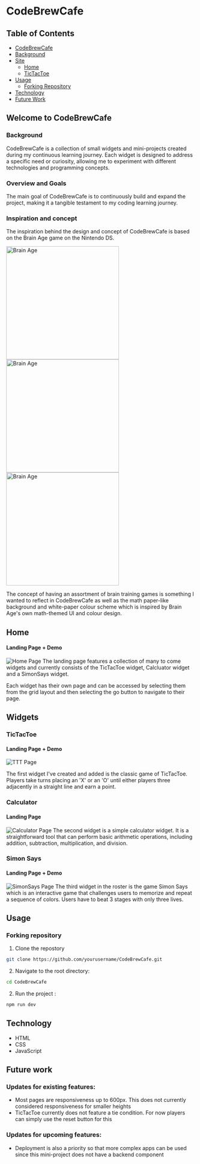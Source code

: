 # CodeBrewCafe

## Table of Contents
- [CodeBrewCafe](#CodeBrewCafe)
- [Background](#background)
- [Site](#home)
  - [Home](#home)
  - [TicTacToe](#tictactoe)
- [Usage](#usage)
  - [Forking Repository](#forking-repository)
- [Technology](#technology)
- [Future Work](#future-work)

## Welcome to CodeBrewCafe
### Background
CodeBrewCafe is a collection of small widgets and mini-projects created during my continuous learning journey. Each widget is designed to address a specific need or curiosity, allowing me to experiment with different technologies and programming concepts.

### Overview and Goals
The main goal of CodeBrewCafe is to continuously build and expand the project, making it a tangible testament to my coding learning journey.

### Inspiration and concept
The inspiration behind the design and concept of CodeBrewCafe is based on the Brain Age game on the Nintendo DS.

<img src="public\readme-assets\inspo1.png" alt="Brain Age" width="300"/>
<img src="public\readme-assets\inspo2.png" alt="Brain Age" width="300"/>
<img src="public\readme-assets\inspo3.png" alt="Brain Age" width="300"/>

The concept of having an assortment of brain training games is something I wanted to reflect in CodeBrewCafe as well as the math paper-like background and white-paper colour scheme which is inspired by Brain Age's own math-themed UI and colour design.


## Home
#### Landing Page + Demo
<img src="public\readme-assets\home-landingpage.png" alt="Home Page"/>
The landing page features a collection of many to come widgets and currently consists of the TicTacToe widget, Calcluator widget and a SimonSays widget. 

Each widget has their own page and can be accessed by selecting them from the grid layout and then selecting the go button to navigate to their page.

## Widgets
### TicTacToe
#### Landing Page + Demo
<img src="public\readme-assets\tictactoe-landingpage.png" alt="TTT Page"/>

The first widget I've created and added is the classic game of TicTacToe. Players take turns placing an 'X' or an 'O' until either players three adjacently in a straight line and earn a point. 

### Calculator
#### Landing Page
<img src="public\readme-assets\calculator-page.png" alt="Calculator Page"/>
The second widget is a simple calculator widget. It is a straightforward tool that can perform basic arithmetic operations, including addition, subtraction, multiplication, and division.

### Simon Says
#### Landing Page + Demo
<img src="public\readme-assets\simonsays-landingpage.png" alt="SimonSays Page"/>
The third widget in the roster is the game Simon Says which is an interactive game that challenges users to memorize and repeat a sequence of colors. Users have to beat 3 stages with only three lives.

## Usage
### Forking repository
1. Clone the repostory
```sh
git clone https://github.com/yourusername/CodeBrewCafe.git
```
2. Navigate to the root directory:
```sh
cd CodeBrewCafe
```
2. Run the project :
```sh
npm run dev
```

## Technology
- HTML
- CSS
- JavaScript

## Future work
### Updates for existing features:
- Most pages are responsiveness up to 600px. This does not currently considered responsiveness for smaller heights
- TicTacToe currently does not feature a tie condition. For now players can simply use the reset button for this

### Updates for upcoming features:
- Deployment is also a priority so that more complex apps can be used since this mini-project does not have a backend component